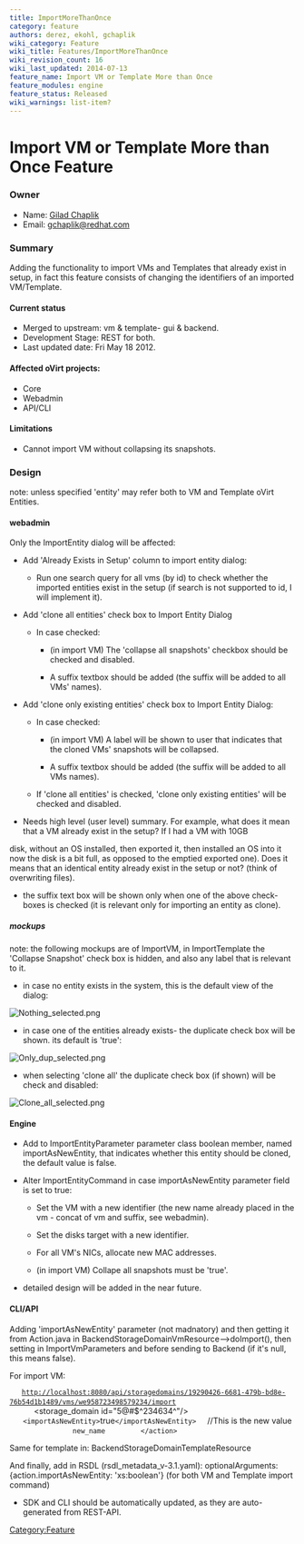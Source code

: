 ```yaml
---
title: ImportMoreThanOnce
category: feature
authors: derez, ekohl, gchaplik
wiki_category: Feature
wiki_title: Features/ImportMoreThanOnce
wiki_revision_count: 16
wiki_last_updated: 2014-07-13
feature_name: Import VM or Template More than Once
feature_modules: engine
feature_status: Released
wiki_warnings: list-item?
---
```


# Import VM or Template More than Once Feature

### Owner

*   Name: [ Gilad Chaplik](User:gchaplik)
*   Email: <gchaplik@redhat.com>

### Summary

Adding the functionality to import VMs and Templates that already exist in setup, in fact this feature consists of changing the identifiers of an imported VM/Template.

#### Current status

*   Merged to upstream: vm & template- gui & backend.
*   Development Stage: REST for both.
*   Last updated date: Fri May 18 2012.

#### Affected oVirt projects:

*   Core
*   Webadmin
*   API/CLI

#### Limitations

*   Cannot import VM without collapsing its snapshots.

### Design

note: unless specified 'entity' may refer both to VM and Template oVirt Entities.

#### webadmin

Only the ImportEntity dialog will be affected:

*   Add 'Already Exists in Setup' column to import entity dialog:

    * Run one search query for all vms (by id) to check whether the imported entities exist in the setup (if search is not supported to id, I will implement it).

*   Add 'clone all entities' check box to Import Entity Dialog

    * In case checked:

        * (in import VM) The 'collapse all snapshots' checkbox should be checked and disabled.

        * A suffix textbox should be added (the suffix will be added to all VMs' names).

*   Add 'clone only existing entities' check box to Import Entity Dialog:

    * In case checked:

        * (in import VM) A label will be shown to user that indicates that the cloned VMs' snapshots will be collapsed.

        * A suffix textbox should be added (the suffix will be added to all VMs names).

    * If 'clone all entities' is checked, 'clone only existing entities' will be checked and disabled.

*   Needs high level (user level) summary. For example, what does it mean that a VM already exist in the setup? If I had a VM with 10GB

disk, without an OS installed, then exported it, then installed an OS into it now the disk is a bit full, as opposed to the emptied exported one). Does it means that an identical entity already exist in the setup or not? (think of overwriting files).

*   the suffix text box will be shown only when one of the above check-boxes is checked (it is relevant only for importing an entity as clone).

##### mockups

note: the following mockups are of ImportVM, in ImportTemplate the 'Collapse Snapshot' check box is hidden, and also any label that is relevant to it.

*   in case no entity exists in the system, this is the default view of the dialog:

![](Nothing_selected.png "Nothing_selected.png")

*   in case one of the entities already exists- the duplicate check box will be shown. its default is 'true':

![](Only_dup_selected.png "Only_dup_selected.png")

*   when selecting 'clone all' the duplicate check box (if shown) will be check and disabled:

![](Clone_all_selected.png "Clone_all_selected.png")

#### Engine

*   Add to ImportEntityParameter parameter class boolean member, named importAsNewEntity, that indicates whether this entity should be cloned, the default value is false.
*   Alter ImportEntityCommand in case importAsNewEntity parameter field is set to true:

    * Set the VM with a new identifier (the new name already placed in the vm - concat of vm and suffix, see webadmin).

    * Set the disks target with a new identifier.

    * For all VM's NICs, allocate new MAC addresses.

    * (in import VM) Collape all snapshots must be 'true'.

*   detailed design will be added in the near future.

#### CLI/API

Adding 'importAsNewEntity' parameter (not madnatory) and then getting it from Action.java in BackendStorageDomainVmResource-->doImport(), then setting in ImportVmParameters and before sending to Backend (if it's null, this means false).

For import VM:

`   `[`http://localhost:8080/api/storagedomains/19290426-6681-479b-bd8e-76b54d1b1489/vms/we958723498579234/import`](http://localhost:8080/api/storagedomains/19290426-6681-479b-bd8e-76b54d1b1489/vms/we958723498579234/import)
         
`   `<action>
`      `<cluster id="afsdasdf"/>
`      `<storage_domain id="5@#$^234634^"/>
            `<importAsNewEntity>`true`</importAsNewEntity>`     //This is the new value
`      `<vm>
`         `<name>`new_name`</name>
`      `</vm>
         `</action>` 

Same for template in: BackendStorageDomainTemplateResource

And finally, add in RSDL (rsdl_metadata_v-3.1.yaml): optionalArguments: {action.importAsNewEntity: 'xs:boolean'} (for both VM and Template import command)

*   SDK and CLI should be automatically updated, as they are auto-generated from REST-API.

<Category:Feature>
